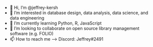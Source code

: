 - 👋 Hi, I’m @jeffrey-kersh
- 👀 I’m interested in database design, data analysis, data science, and data engineering 
- 🌱 I’m currently learning Python, R, JavaScript
- 💞️ I’m looking to collaborate on open source library management software (e.g. FOLIO)
- 📫 How to reach me --> Discord: Jeffrey#2491

<!---
jayii23/jayii23 is a ✨ special ✨ repository because its `README.md` (this file) appears on your GitHub profile.
You can click the Preview link to take a look at your changes.
--->

